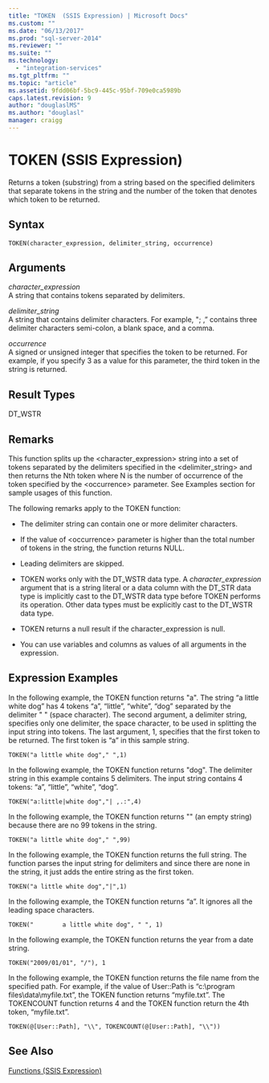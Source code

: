 ```yaml
---
title: "TOKEN  (SSIS Expression) | Microsoft Docs"
ms.custom: ""
ms.date: "06/13/2017"
ms.prod: "sql-server-2014"
ms.reviewer: ""
ms.suite: ""
ms.technology: 
  - "integration-services"
ms.tgt_pltfrm: ""
ms.topic: "article"
ms.assetid: 9fdd06bf-5bc9-445c-95bf-709e0ca5989b
caps.latest.revision: 9
author: "douglaslMS"
ms.author: "douglasl"
manager: craigg
---
```

# TOKEN  (SSIS Expression)
  Returns a token (substring) from a string based on the specified delimiters that separate tokens in the string and the number of the token that denotes which token to be returned.  
  
## Syntax  
  
```  
TOKEN(character_expression, delimiter_string, occurrence)  
```  
  
## Arguments  
 *character_expression*  
 A string that contains tokens separated by delimiters.  
  
 *delimiter_string*  
 A string that contains delimiter characters. For example, "; ,” contains three delimiter characters semi-colon, a blank space, and a comma.  
  
 *occurrence*  
 A signed or unsigned integer that specifies the token to be returned. For example, if you specify 3 as a value for this parameter, the third token in the string is returned.  
  
## Result Types  
 DT_WSTR  
  
## Remarks  
 This function splits up the <character_expression> string into a set of tokens separated by the delimiters specified in the <delimiter_string> and then returns the Nth token where N is the number of occurrence of the token specified by the \<occurrence> parameter. See Examples section for sample usages of this function.  
  
 The following remarks apply to the TOKEN function:  
  
-   The delimiter string can contain one or more delimiter characters.  
  
-   If the value of \<occurrence> parameter is higher than the total number of tokens in the string, the function returns NULL.  
  
-   Leading delimiters are skipped.  
  
-   TOKEN works only with the DT_WSTR data type. A *character_expression* argument that is a string literal or a data column with the DT_STR data type is implicitly cast to the DT_WSTR data type before TOKEN performs its operation. Other data types must be explicitly cast to the DT_WSTR data type.  
  
-   TOKEN returns a null result if the character_expression is null.  
  
-   You can use variables and columns as values of all arguments in the expression.  
  
## Expression Examples  
 In the following example, the TOKEN function returns "a". The string “a little white dog” has 4 tokens “a”, “little”, “white”, “dog” separated by the delimiter " " (space character). The second argument, a delimiter string, specifies only one delimiter, the space character, to be used in splitting the input string into tokens. The last argument, 1, specifies that the first token to be returned. The first token is “a” in this sample string.  
  
```  
TOKEN("a little white dog"," ",1)  
```  
  
 In the following example, the TOKEN function returns "dog". The delimiter string in this example contains 5 delimiters. The input string contains 4 tokens: “a”, “little”, “white”, “dog”.  
  
```  
TOKEN("a:little|white dog","| ,.:",4)  
```  
  
 In the following example, the TOKEN function returns "" (an empty string) because there are no 99 tokens in the string.  
  
```  
TOKEN("a little white dog"," ",99)  
```  
  
 In the following example, the TOKEN function returns the full string. The function parses the input string for delimiters and since there are none in the string, it just adds the entire string as the first token.  
  
```  
TOKEN("a little white dog","|",1)  
```  
  
 In the following example, the TOKEN function returns “a”. It ignores all the leading space characters.  
  
```  
TOKEN("        a little white dog", " ", 1)  
```  
  
 In the following example, the TOKEN function returns the year from a date string.  
  
```  
TOKEN("2009/01/01", "/"), 1  
```  
  
 In the following example, the TOKEN function returns the file name from the specified path. For example, if the value of User::Path is “c:\program files\data\myfile.txt”, the TOKEN function returns “myfile.txt”. The TOKENCOUNT function returns 4 and the TOKEN function return the 4th token, “myfile.txt”.  
  
```  
TOKEN(@[User::Path], "\\", TOKENCOUNT(@[User::Path], "\\"))  
```  
  
## See Also  
 [Functions &#40;SSIS Expression&#41;](functions-ssis-expression.md)  
  
  